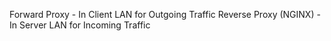 Forward Proxy - In Client LAN for Outgoing Traffic
Reverse Proxy (NGINX) - In Server LAN for Incoming Traffic